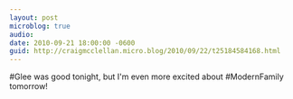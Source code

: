 ```yaml
---
layout: post
microblog: true
audio: 
date: 2010-09-21 18:00:00 -0600
guid: http://craigmcclellan.micro.blog/2010/09/22/t25184584168.html
---
```

#Glee was good tonight, but I'm even more excited about #ModernFamily tomorrow!
